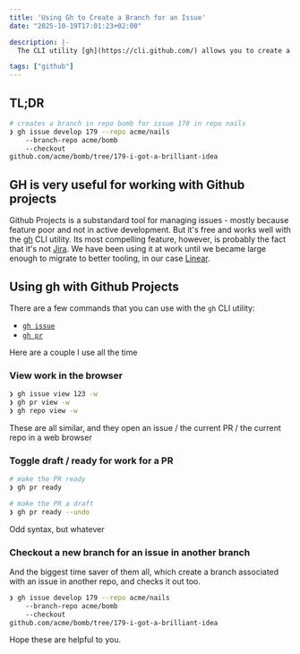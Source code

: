 ```yaml
---
title: 'Using Gh to Create a Branch for an Issue'
date: "2025-10-19T17:01:23+02:00"

description: |-
  The CLI utility [gh](https://cli.github.com/) allows you to create a branch associated with an issue, even if in another repository.

tags: ["github"]
---
```


## TL;DR

```bash
# creates a branch in repo bomb for issue 170 in repo nails
❯ gh issue develop 179 --repo acme/nails
    --branch-repo acme/bomb
    --checkout
github.com/acme/bomb/tree/179-i-got-a-brilliant-idea
```

## GH is very useful for working with Github projects

Github Projects is a substandard tool for managing issues - mostly because feature poor and not in active development. But it's free and works well with the [gh](https://cli.github.com/) CLI utility. Its most compelling feature, however, is probably the fact that it's not [Jira](https://thenewstack.io/why-developers-hate-jira-and-what-atlassian-is-doing-about-it/). We have been using it at work until we became large enough to migrate to better tooling, in our case [Linear](https://linear.app/).

## Using gh with Github Projects

There are a few commands that you can use with the `gh` CLI utility:

- [`gh issue`](https://cli.github.com/manual/cli-issue)
- [`gh pr`](<https://cli.github>)

Here are a couple I use all the time

### View work in the browser

```bash
❯ gh issue view 123 -w
❯ gh pr view -w
❯ gh repo view -w
```

These are all similar, and they open an issue / the current PR / the current repo in a web browser

### Toggle draft / ready for work for a PR

```bash
# make the PR ready
❯ gh pr ready

# make the PR a draft
❯ gh pr ready --undo
```

Odd syntax, but whatever

### Checkout a new branch for an issue in another branch

And the biggest time saver of them all, which create a branch associated with an issue in another repo, and checks it out too.

```bash
❯ gh issue develop 179 --repo acme/nails
    --branch-repo acme/bomb
    --checkout
github.com/acme/bomb/tree/179-i-got-a-brilliant-idea
```

Hope these are helpful to you.
